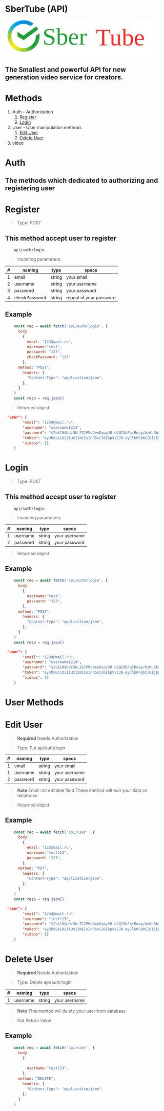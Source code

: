 # SberTube (API)
![](logo-readme.svg)

## The Smallest and powerful API for new generation video service for creators.


# Methods
1. Auth - Authorization 
   1. [Register](#register)
   2. [Login](#login)
2. User - User manipulation methods
   1. [Edit User](#edit-user)
   2. [Delete User](#delete-user)
3. video


# Auth
## The methods which dedicated to authorizing and registering user

# Register


> Type: POST
## This method accept user to register
```http request
    api/auth/login
```
> Incoming parameters:

| # | naming        | type   | specs                   |
|---|---------------|--------|-------------------------|
| 1 | email         | string | your email              |
| 2 | username      | string | your username           |
| 3 | password      | string | your password           |
| 4 | checkPassword | string | repeat of your password |

## Example
```javascript
    const req = await fetch('api/auth/login', { 
      body: 
        {
          email: "123@mail.ru", 
          username:"test",
          password: "123",
          checkPassword: "123" 
        },
      method: "POST",
        headers: {
          "Content-Type": "application/json",
        },
      }
    )
    const resp = req.json()
```
>Returned object
``` JSON
 "user": {
        "email": "1234@mail.ru",
        "username": "username1214",
        "password": "$2b$10$Udz3ULZG1PMvQeyDxpy3R.ULQIXbFqfBmay/bzWLSbz8YJvD2qbWK",
        "token": "eyJhbGciOiJIUzI1NiIsInR5cCI6IkpXVCJ9.eyJlbWFpbCI6IjEyMzRAbWFpbC5ydSIsInVzZXJuYW1lIjoidXNlcm5hbWUxMjE0IiwicGFzc3dvcmQiOiIxMjMiLCJjaGVja1Bhc3N3b3JkIjoiMTIzIiwiaWF0IjoxNjk0MTkyOTQxfQ.WXIFkLwWcjJ9pOpvqCCax6RUkui6n03YJVE1dl9BwMc",
        "videos": []
    }
````

# Login

> Type: POST
## This method accept user to register
```http request
    api/auth/login
```
> Incoming parameters:

| # | naming        | type   | specs                   |
|---|---------------|--------|-------------------------|
| 1 | username      | string | your username           |
| 2 | password      | string | your password           |

> Returned object
## Example
```javascript
    const req = await fetch('api/auth/login', { 
      body: 
        {
          username:"test",
          password: "123",
        },
      method: "POST",
        headers: {
          "Content-Type": "application/json",
        },
      }
    )
    const resp = req.json()
```
``` JSON
 "user": {
        "email": "1234@mail.ru",
        "username": "username1214",
        "password": "$2b$10$Udz3ULZG1PMvQeyDxpy3R.ULQIXbFqfBmay/bzWLSbz8YJvD2qbWK",
        "token": "eyJhbGciOiJIUzI1NiIsInR5cCI6IkpXVCJ9.eyJlbWFpbCI6IjEyMzRAbWFpbC5ydSIsInVzZXJuYW1lIjoidXNlcm5hbWUxMjE0IiwicGFzc3dvcmQiOiIxMjMiLCJjaGVja1Bhc3N3b3JkIjoiMTIzIiwiaWF0IjoxNjk0MTkyOTQxfQ.WXIFkLwWcjJ9pOpvqCCax6RUkui6n03YJVE1dl9BwMc",
        "videos": []
    }
````

# User Methods
# Edit User
> **Required**
> Needs Authorization

> Type: Put
> api/auth/login

| # | naming   | type   | specs         |
|---|----------|--------|---------------|
| 1 | email    | string | your email    |
| 1 | username | string | your username |
| 2 | password | string | your password |

> **Note**
> Email not editable field
> These method will edit your data on datatbase




> Returned object
## Example
```javascript
    const req = await fetch('api/user', { 
      body: 
        {
          email: "123@mail.ru",
          username:"test123",
          password: "123",
        },
      method: "PUT",
        headers: {
          "Content-Type": "application/json",
        },
      }
    )
    const resp = req.json()
```
``` JSON
 "user": {
        "email": "1234@mail.ru",
        "username": "test123",
        "password": "$2b$10$Udz3ULZG1PMvQeyDxpy3R.ULQIXbFqfBmay/bzWLSbz8YJvD2qbWK",
        "token": "eyJhbGciOiJIUzI1NiIsInR5cCI6IkpXVCJ9.eyJlbWFpbCI6IjEyMzRAbWFpbC5ydSIsInVzZXJuYW1lIjoidXNlcm5hbWUxMjE0IiwicGFzc3dvcmQiOiIxMjMiLCJjaGVja1Bhc3N3b3JkIjoiMTIzIiwiaWF0IjoxNjk0MTkyOTQxfQ.WXIFkLwWcjJ9pOpvqCCax6RUkui6n03YJVE1dl9BwMc",
        "videos": []
    }
```

# Delete User
> **Required**
> Needs Authorization

> Type: Delete
> api/auth/login

| # | naming   | type   | specs         |
|---|----------|--------|---------------|
| 1 | username | string | your username |


> **Note**
> This method will delete your user from database




> Not Return Value
## Example
```javascript
    const req = await fetch('api/user', { 
      body: 
        {
         
          username:"test123",
        },
      method: "DELETE",
        headers: {
          "Content-Type": "application/json",
        },
      }
    )

```
